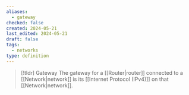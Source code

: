 ```yaml
---
aliases:
  - gateway
checked: false
created: 2024-05-21
last_edited: 2024-05-21
draft: false
tags:
  - networks
type: definition
---
```

>[!tldr] Gateway
>The gateway for a [[Router|router]] connected to a [[Network|network]] is its [[Internet Protocol (IPv4)]] on that [[Network|network]]. 

